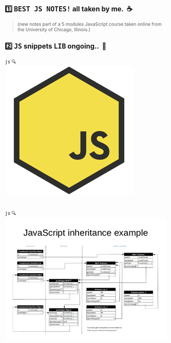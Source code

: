 ## :one: <kbd>BEST JS NOTES!</kbd> all taken by me.   &nbsp;:coffee:  
> (new notes part of a 5 modules JavaScript course taken online from the University of Chicago, Illinois.)

## :two: <kbd>JS</kbd> snippets <kbd>LIB</kbd> ongoing.. &nbsp;:rocket:





  
 <kbd>js</kbd> :mag:
 <br>
 ![js1](images/JSU.png)


<br />
  
 <kbd>js</kbd> :mag:
 ![js1](images/jsinheritance.jpg)
 
 
 
 
 
  


